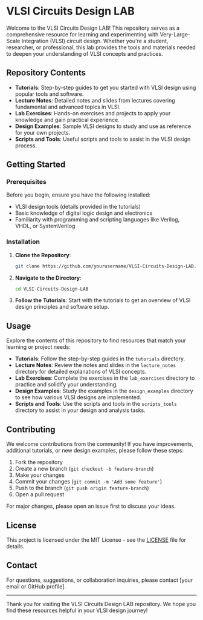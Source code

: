 # VLSI Circuits Design LAB

Welcome to the VLSI Circuits Design LAB! This repository serves as a comprehensive resource for learning and experimenting with Very-Large-Scale Integration (VLSI) circuit design. Whether you're a student, researcher, or professional, this lab provides the tools and materials needed to deepen your understanding of VLSI concepts and practices.

## Repository Contents

- **Tutorials**: Step-by-step guides to get you started with VLSI design using popular tools and software.
- **Lecture Notes**: Detailed notes and slides from lectures covering fundamental and advanced topics in VLSI.
- **Lab Exercises**: Hands-on exercises and projects to apply your knowledge and gain practical experience.
- **Design Examples**: Sample VLSI designs to study and use as reference for your own projects.
- **Scripts and Tools**: Useful scripts and tools to assist in the VLSI design process.


## Getting Started

### Prerequisites

Before you begin, ensure you have the following installed:
- VLSI design tools (details provided in the tutorials)
- Basic knowledge of digital logic design and electronics
- Familiarity with programming and scripting languages like Verilog, VHDL, or SystemVerilog

### Installation

1. **Clone the Repository**:
    ```sh
    git clone https://github.com/yourusername/VLSI-Circuits-Design-LAB.git
    ```
2. **Navigate to the Directory**:
    ```sh
    cd VLSI-Circuits-Design-LAB
    ```
3. **Follow the Tutorials**: Start with the tutorials to get an overview of VLSI design principles and software setup.

## Usage

Explore the contents of this repository to find resources that match your learning or project needs:

- **Tutorials**: Follow the step-by-step guides in the `tutorials` directory.
- **Lecture Notes**: Review the notes and slides in the `lecture_notes` directory for detailed explanations of VLSI concepts.
- **Lab Exercises**: Complete the exercises in the `lab_exercises` directory to practice and solidify your understanding.
- **Design Examples**: Study the examples in the `design_examples` directory to see how various VLSI designs are implemented.
- **Scripts and Tools**: Use the scripts and tools in the `scripts_tools` directory to assist in your design and analysis tasks.


## Contributing

We welcome contributions from the community! If you have improvements, additional tutorials, or new design examples, please follow these steps:

1. Fork the repository
2. Create a new branch (`git checkout -b feature-branch`)
3. Make your changes
4. Commit your changes (`git commit -m 'Add some feature'`)
5. Push to the branch (`git push origin feature-branch`)
6. Open a pull request

For major changes, please open an issue first to discuss your ideas.

## License

This project is licensed under the MIT License - see the [LICENSE](LICENSE) file for details.

## Contact

For questions, suggestions, or collaboration inquiries, please contact [your email or GitHub profile].

---

Thank you for visiting the VLSI Circuits Design LAB repository. We hope you find these resources helpful in your VLSI design journey!
